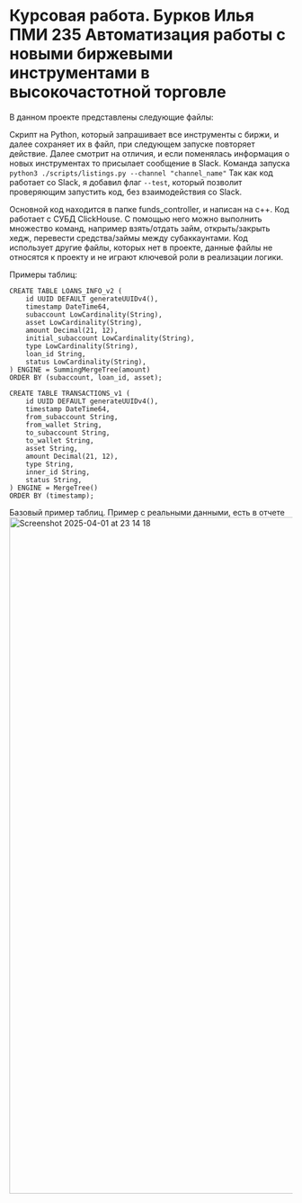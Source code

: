 # Курсовая работа. Бурков Илья ПМИ 235 Автоматизация работы с новыми биржевыми инструментами в высокочастотной торговле

В данном проекте представлены следующие файлы:

Скрипт на Python, который запрашивает все инструменты с биржи, и далее сохраняет их в файл, при следующем запуске повторяет действие. Далее смотрит на отличия, и если поменялась информация о новых инструментах то присылает сообщение в Slack. Команда запуска `python3 ./scripts/listings.py --channel "channel_name"` Так как код работает со Slack, я добавил флаг `--test`, который позволит проверяющим запустить код, без взаимодействия со Slack.

Основной код находится в папке funds_controller, и написан на с++. Код работает с СУБД ClickHouse. С помощью него можно выполнить множество команд, например взять/отдать займ, открыть/закрыть хедж, перевести средства/займы между субаккаунтами.
Код использует другие файлы, которых нет в проекте, данные файлы не относятся к проекту и не играют ключевой роли в реализации логики. 

Примеры таблиц:
```
CREATE TABLE LOANS_INFO_v2 (
    id UUID DEFAULT generateUUIDv4(),
    timestamp DateTime64,
    subaccount LowCardinality(String),
    asset LowCardinality(String),
    amount Decimal(21, 12),
    initial_subaccount LowCardinality(String),
    type LowCardinality(String),
    loan_id String,
    status LowCardinality(String),
) ENGINE = SummingMergeTree(amount)
ORDER BY (subaccount, loan_id, asset); 

CREATE TABLE TRANSACTIONS_v1 (
    id UUID DEFAULT generateUUIDv4(),
    timestamp DateTime64,
    from_subaccount String,
    from_wallet String,
    to_subaccount String,
    to_wallet String,
    asset String,
    amount Decimal(21, 12),
    type String,
    inner_id String,
    status String,
) ENGINE = MergeTree()
ORDER BY (timestamp);
```
Базовый пример таблиц. Пример с реальными данными, есть в отчете
<img width="1203" alt="Screenshot 2025-04-01 at 23 14 18" src="https://github.com/user-attachments/assets/fa23d6cd-7632-4bd4-9644-99d7e0d71edc" />


